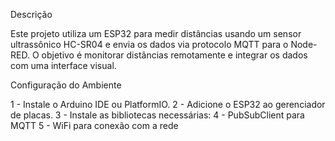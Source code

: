 Descrição

Este projeto utiliza um ESP32 para medir distâncias usando um sensor ultrassônico HC-SR04 e envia os dados via protocolo MQTT para o Node-RED. O objetivo é monitorar distâncias remotamente e integrar os dados com uma interface visual.

Configuração do Ambiente

1 - Instale o Arduino IDE ou PlatformIO.
2 - Adicione o ESP32 ao gerenciador de placas.
3 - Instale as bibliotecas necessárias:
4 - PubSubClient para MQTT
5 - WiFi para conexão com a rede
